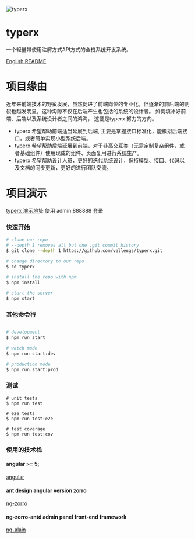 ![typerx](https://i.imgur.com/TA79x5U.png)

# typerx

一个轻量带使用注解方式API方式的全栈系统开发系统。

[English README](README.md)

# 项目缘由

近年来前端技术的野蛮发展，虽然促进了前端岗位的专业化，但逐渐的前后端的割裂也越发明显，这种沟隙不仅在后端产生也包括的系统的设计者。
如何填补好前端、后端以及系统设计者之间的鸿沟， 这便是typerx 努力的方向。

- typerx 希望帮助前端适当延展到后端, 主要是掌握接口标准化，能模拟后端接口，或者简单实现小型系统后端。
- typerx 希望帮助后端延展到前端，对于非高交互类（无需定制复杂组件，或者基础组件）使用现成的组件、页面复用进行系统生产。
- typerx 希望帮助设计人员，更好的迭代系统设计，保持模型、接口、代码以及文档的同步更新，更好的进行团队交流。

# 项目演示

  [typerx 演示地址](http://typerx.top) 
  使用 admin:888888  登录

### 快速开始

```bash
# clone our repo
# --depth 1 removes all but one .git commit history
$ git clone --depth 1 https://github.com/vellengs/typerx.git

# change directory to our repo
$ cd typerx

# install the repo with npm
$ npm install

# start the server
$ npm start

```

### 其他命令行

```bash

# development
$ npm run start

# watch mode
$ npm run start:dev

# production mode
$ npm run start:prod

```

### 测试

```
# unit tests
$ npm run test

# e2e tests
$ npm run test:e2e

# test coverage
$ npm run test:cov
```

### 使用的技术栈

#### angular >= 5;

[angular](https://github.com/angular/angular)

#### ant design angular version zorro
[ng-zorro](https://github.com/NG-ZORRO/ng-zorro-antd)

#### ng-zorro-antd admin panel front-end framework
[ng-alain](https://github.com/cipchk/ng-alain)


